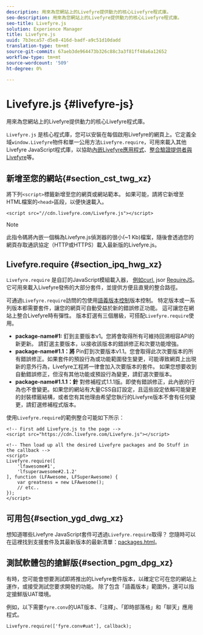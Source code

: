 ```yaml
---
description: 用來為您網站上的Livefyre提供動力的核心Livefyre程式庫。
seo-description: 用來為您網站上的Livefyre提供動力的核心Livefyre程式庫。
seo-title: Livefyre.js
solution: Experience Manager
title: Livefyre.js
uuid: 7b3eca57-d5e8-416d-badf-a9c51d10dadd
translation-type: tm+mt
source-git-commit: 67aeb3de964473b326c88c3a3f81ff48a6a12652
workflow-type: tm+mt
source-wordcount: '509'
ht-degree: 0%

---
```



# Livefyre.js {#livefyre-js}

用來為您網站上的Livefyre提供動力的核心Livefyre程式庫。

`Livefyre.js` 是核心程式庫，您可以安裝在每個啟用Livefyre的網頁上。它定義全域`window.Livefyre`物件和單一公用方法`Livefyre.require`，可用來載入其他Livefyre JavaScript程式庫，以協助[內嵌Livefyre應用程式](/help/implementation/c-getting-started/c-implementation-process/c-using-livefyre.js-to-create-customize-and-use-apps-on-your-site.md)、[整合驗證提供者與Livefyre](/help/implementation/t-about-identity-integration/t-about-identity-integration.md)等。

## 新增至您的網站{#section_cst_twg_xz}

將下列`<script>`標籤新增至您的網頁或網站範本。 如果可能，請將它新增至HTML檔案的`<head>`區段，以便快速載入。

```
<script src="//cdn.livefyre.com/Livefyre.js"></script>
```

>[!NOTE]
>
>此指令碼將內嵌一個稱為Livefyre.js偵測器的很小(~1 Kb)檔案，隨後會透過您的網頁存取通訊協定（HTTP或HTTPS）載入最新版的Livefyre.js。

## Livefyre.require {#section_ipq_hwg_xz}

`Livefyre.require` 是自訂的JavaScript模組載入器， [例如curl.](https://github.com/cujojs/curl) jsor  [RequireJS](https://requirejs.org/)。它可用來載入Livefyre發佈的大部分套件，並提供方便且直覺的整合路徑。

可通過`Livefyre.require`訪問的包使用[語義版本控制](https://semver.org/)版本控制。 特定版本或一系列版本都需要套件，讓您的網頁可自動受益於新的錯誤修正功能。 這可讓您在網站上整合Livefyre時有彈性。 版本釘選有三個層級，可搭配`Livefyre.require`使用。

* **package-name#1:** 釘到主要版本v1。您將會取得所有可維持回溯相容API的新更新。 請釘選主要版本，以接收該版本的錯誤修正和次要功能增強。
* **package-name#1.1：將** Pin釘到次要版本v1.1。您會取得此次次要版本的所有錯誤修正。如果套件的預設行為或功能範圍發生變更，可能導致網頁上出現新的意外行為，Livefyre工程將一律會加入次要版本的套件。 如果您想要收到自動錯誤修正，但沒有其他功能或預設行為變更，請釘選次要版本。
* **package-name#1.1.1：針** 對修補程式1.1.1版。即使有錯誤修正，此內嵌的行為也不會變更。如果您的網站有大量CSS自訂設定，且這些設定依賴可能變更的封裝標籤結構，或者您有其他理由希望您執行的Livefyre版本不會有任何變更，請釘選修補程式版本。

使用`Livefyre.require`的範例整合可能如下所示：

```
<!-- First add Livefyre.js to the page --> 
<script src="https://cdn.livefyre.com/Livefyre.js"></script> 
  
<!-- Then load up all the desired Livefyre packages and Do Stuff in the callback --> 
<script> 
Livefyre.require([ 
    'lfawesome#1', 
    'lfsuperawesome#2.1.2' 
], function (LFAwesome, LFSuperAwesome) { 
    var greatness = new LFAwesome(); 
    // etc.. 
}); 
</script>
```

## 可用包{#section_ygd_dwg_xz}

想知道哪些Livefyre JavaScript套件可透過`Livefyre.require`取得？ 您隨時可以在這裡找到支援套件及其最新版本的最新清單：[packages.html](https://cdn.livefyre.com/packages.html)。

## 測試軟體包的搶鮮版{#section_pgm_dpg_xz}

有時，您可能會想要測試即將推出的Livefyre套件版本，以確定它可在您的網站上運作，或接受測試您要求開發的功能。 除了包含「語義版本」範圍外，還可以指定搶鮮版UAT環境。

例如，以下需要`fyre.conv`的UAT版本、「注釋」、「即時部落格」和「聊天」應用程式。

```
Livefyre.require(['fyre.conv#uat'], callback); 
```
